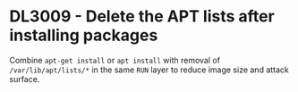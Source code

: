 # DL3009 - Delete the APT lists after installing packages

Combine `apt-get install` or `apt install` with removal of `/var/lib/apt/lists/*` in the same `RUN` layer to reduce image size and attack surface.
